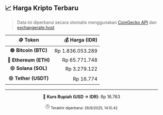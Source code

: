 

<!-- HARGA_KRIPTO -->
## 📈 Harga Kripto Terbaru

> Data ini diperbarui secara otomatis menggunakan [CoinGecko API](https://www.coingecko.com/) dan [exchangerate.host](https://exchangerate.host/)

<div align="center">

| 🪙 Token | 💰 Harga (IDR) |
|:------:|---------------:|
| 🟠 **Bitcoin (BTC)**   | Rp 1.836.053.289 |
| 🔵 **Ethereum (ETH)**  | Rp 65.771.748 |
| 🟣 **Solana (SOL)**    | Rp 3.279.122 |
| 🟢 **Tether (USDT)**   | Rp 16.774 |

---

💱 **Kurs Rupiah (USD → IDR)**: Rp 16.763

🕒 <sub>Terakhir diperbarui: 26/9/2025, 14.10.42</sub>

</div>
<!-- /HARGA_KRIPTO -->
